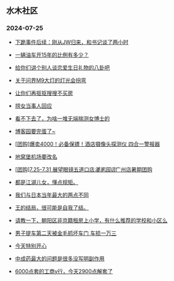 ## 水木社区 
### 2024-07-25

+ [下跪事件后续：刚从JW归来，和书记谈了两小时](https://www.newsmth.net/nForum/article/WorkingLife/114462)

+ [一辆油车开15年的比例有多少？](https://www.newsmth.net/nForum/article/AutoWorld/1944879860)

+ [给你们讲个别人谈恋爱生日礼物的八卦吧](https://www.newsmth.net/nForum/article/Age/20368873)

+ [关于问界M9大灯的灯光会拐弯](https://www.newsmth.net/nForum/article/GreenAuto/1635055)

+ [让你们再抠抠搜搜不买房](https://www.newsmth.net/nForum/article/OurEstate/3043001)

+ [捞女当事人回应](https://www.newsmth.net/nForum/article/PieLove/2888606)

+ [看不下去了，为啥一堆无端揣测女博士的](https://www.newsmth.net/nForum/article/FamilyLife/1766789479)

+ [博客园要完蛋了~](https://www.newsmth.net/nForum/article/Programming/216142)

+ [[团购]爆卖4000！必备保镖！酒店摄像头探测仪 四合一警报器](https://www.newsmth.net/nForum/article/ADAgent_TG/1323737)

+ [地窝堡机场要改名](https://www.newsmth.net/nForum/article/Geography/590289)

+ [[团购]7.25-7.31 展望眼镜五道口店*潘家园店*广州店暑期团购](https://www.newsmth.net/nForum/article/ADAgent_TG/1323801)

+ [都是江湖儿女，懂点规矩。](https://www.newsmth.net/nForum/article/PieLove/2888726)

+ [我们与日本当年最大的两点不同](https://www.newsmth.net/nForum/article/OurEstate/3043226)

+ [王的结局，很可能是自我了结。](https://www.newsmth.net/nForum/article/QingJiao/881409)

+ [请教一下，朝阳区非京籍租房上小学，有什么推荐的学校和小区么](https://www.newsmth.net/nForum/article/SchoolEstate/1394657)

+ [男子提车第二天被金毛抓坏车门    车损一万三](https://www.newsmth.net/nForum/article/AutoWorld/1944880993)

+ [今天特别开心](https://www.newsmth.net/nForum/article/Age/20369128)

+ [中成药最大的问题是很多没写明副作用](https://www.newsmth.net/nForum/article/TCM/217226)

+ [6000点套的工商y行，今天2900点解套了](https://www.newsmth.net/nForum/article/Stock/10893039)

